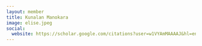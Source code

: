 ```yaml
---
layout: member
title: Kunalan Manokara
image: elise.jpeg
social:
  website: https://scholar.google.com/citations?user=w1VYAmMAAAAJ&hl=en
---
```

